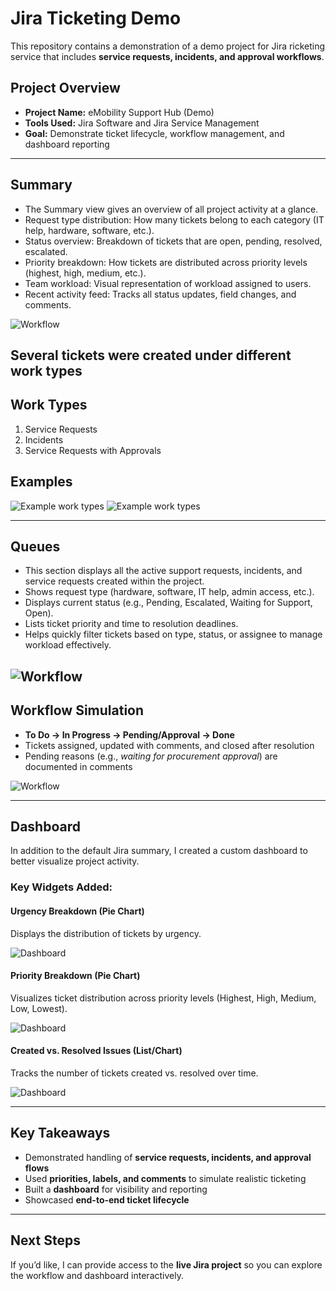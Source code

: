 # Jira Ticketing Demo

This repository contains a demonstration of a demo project for Jira ricketing service that includes **service requests, incidents, and approval workflows**. 


## Project Overview
- **Project Name:** eMobility Support Hub (Demo)
- **Tools Used:** Jira Software and Jira Service Management
- **Goal:** Demonstrate ticket lifecycle, workflow management, and dashboard reporting

---

## Summary

- The Summary view gives an overview of all project activity at a glance.
- Request type distribution: How many tickets belong to each category (IT help, hardware, software, etc.).
- Status overview: Breakdown of tickets that are open, pending, resolved, escalated.
- Priority breakdown: How tickets are distributed across priority levels (highest, high, medium, etc.).
- Team workload: Visual representation of workload assigned to users.
- Recent activity feed: Tracks all status updates, field changes, and comments.

![Workflow](Sumnew.png)

## Several tickets were created under different **work types**

## Work Types
1. Service Requests
2. Incidents
3. Service Requests with Approvals
  
## Examples

![Example work types](sr1.png)
![Example work types](sr2.png)

---

## Queues

- This section displays all the active support requests, incidents, and service requests created within the project.
- Shows request type (hardware, software, IT help, admin access, etc.).
- Displays current status (e.g., Pending, Escalated, Waiting for Support, Open).
- Lists ticket priority and time to resolution deadlines.
- Helps quickly filter tickets based on type, status, or assignee to manage workload effectively.

![Workflow](q.png)
---

## Workflow Simulation
- **To Do → In Progress → Pending/Approval → Done**
- Tickets assigned, updated with comments, and closed after resolution
- Pending reasons (e.g., *waiting for procurement approval*) are documented in comments

![Workflow](wornew.png)

---

## Dashboard

In addition to the default Jira summary, I created a custom dashboard to better visualize project activity.

### Key Widgets Added:

#### Urgency Breakdown (Pie Chart)

Displays the distribution of tickets by urgency.

![Dashboard](u.png)

#### Priority Breakdown (Pie Chart)

Visualizes ticket distribution across priority levels (Highest, High, Medium, Low, Lowest).

![Dashboard](p.png)

#### Created vs. Resolved Issues (List/Chart)

Tracks the number of tickets created vs. resolved over time.

![Dashboard](c.png)

---

## Key Takeaways
- Demonstrated handling of **service requests, incidents, and approval flows**
- Used **priorities, labels, and comments** to simulate realistic ticketing
- Built a **dashboard** for visibility and reporting
- Showcased **end-to-end ticket lifecycle**

---

## Next Steps
If you’d like, I can provide access to the **live Jira project** so you can explore the workflow and dashboard interactively.

